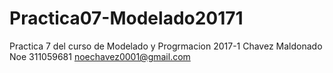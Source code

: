 # Practica07-Modelado20171
Practica 7 del curso de Modelado y Progrmacion 2017-1
Chavez Maldonado Noe
311059681
noechavez0001@gmail.com
